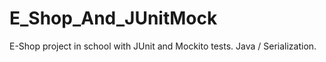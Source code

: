 # E_Shop_And_JUnitMock

E-Shop project in school with JUnit and Mockito tests. Java / Serialization.
